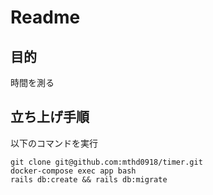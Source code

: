 # Readme

## 目的
時間を測る

## 立ち上げ手順
以下のコマンドを実行
```
git clone git@github.com:mthd0918/timer.git
docker-compose exec app bash
rails db:create && rails db:migrate
```